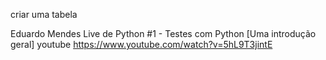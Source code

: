criar uma tabela

Eduardo Mendes
Live de Python #1 - Testes com Python [Uma introdução geral]
youtube
https://www.youtube.com/watch?v=5hL9T3jintE
